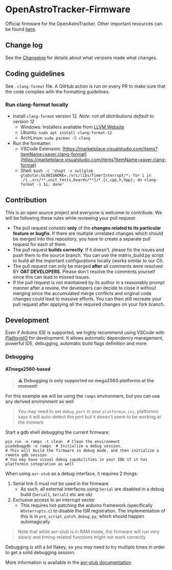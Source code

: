 # OpenAstroTracker-Firmware
Official firmware for the OpenAstroTracker. Other important resources can be found [here](https://wiki.openastrotech.com/en/Links).

## Change log
See the [Changelog](Changelog.md) for details about what versions made what changes.

## Coding guidelines

See `.clang-format` file. A GitHub action is run on every PR to make sure that the code complies with the formatting guidelines.

### Run clang-format locally
* Install `clang-format` version 12. _Note: not all distributions default to version 12_
  * Windows: Installers available from [LLVM Website](https://llvm.org/builds/)
  * Ubuntu: `sudo apt install clang-format-12`
  * ArchLinux: `sudo pacman -S clang`
* Run the formatter: 
  * VSCode Extension: [https://marketplace.visualstudio.com/items?itemName=xaver.clang-format](https://marketplace.visualstudio.com/items?itemName=xaver.clang-format)
  * Shell: `bash -c 'shopt -s nullglob globstar;GLOBIGNORE=./src/libs/TimerInterrupt/*; for i in ./{.,src/**,unit_tests,boards/**}/*.{c,cpp,h,hpp}; do clang-format -i $i; done'`
## Contribution

This is an open source project and everyone is welcome to contribute. We will be following these rules while reviewing your pull request:
- The pull request consists **only** of the **changes related to its particular feature or bugfix**. If there are multiple unrelated changes which should be merged into this repository, you have to create a separate pull request for each of them. 
- The pull request **builds correctly**. If it doesn't, please fix the issues and push them to the source branch. You can use the matrix_build.py script to build all the important configurations locally (works similar to our CI).
- The pull request can only be merged **after** all comments were resolved BY **OAT DEVELOPERS**. Please don't resolve the comments yourself since this can lead to missed issues.
- If the pull request is not maintained by its author in a reasonably prompt manner after a review, the developers can decide to close it without merging since the accumulated merge conflicts and original code changes could lead to massive efforts. You can then still recreate your pull request after applying all the required changes on your fork branch.

## Development

Even if Arduino IDE is supported, we highly recommend using VSCode with [PlatformIO](https://platformio.org/) for development. It allows automatic dependency management, powerful IDE, debugging, automatic build flags definition and more.

### Debugging

#### ATmega2560-based

> :warning: **Debugging is only supported on mega2560 platforms at the moment!**

For this example we will be using the `ramps` environment, but you can use any derived environment as well

> You may need to set `debug_port` in your `platformio.ini`, platformio says it will auto-detect the port but it doesn't seem to be working at the moment

Start a gdb shell debugging the current firmware:
```shell
pio run -e ramps -t clean  # Clean the environment
piodebuggdb -e ramps  # Initialize a debug session.
# This will build the firmware in debug mode, and then initialize a remote gdb session
# You may have visual debug capabilities in your IDE if it has platformio integration as well
```

When using `avr-stub` as a debug interface, it requires 2 things:
1. Serial link 0 must not be used in the firmware
    - As such, all external interfaces using `Serial` are disabled in a debug build (`Serial1`, `Serial2` etc are ok)
2. Exclusive access to an interrupt vector
    - This requires hot-patching the arduino framework (specifically `WInterrupts.c`) to disable the ISR registration. The implementation of this is in `pre_script_patch_debug.py`, which should happen automagically

> Note that while avr-stub is in RAM mode, the firmware will run very slowly and timing-related functions might not work correctly

Debugging is still a bit flakey, so you may need to try multiple times in order to get a solid debugging session.

More information is available in the [avr-stub documentation](https://github.com/jdolinay/avr_debug/tree/master/doc)

